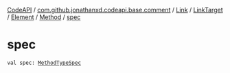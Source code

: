 [CodeAPI](../../../../../index.md) / [com.github.jonathanxd.codeapi.base.comment](../../../../index.md) / [Link](../../../index.md) / [LinkTarget](../../index.md) / [Element](../index.md) / [Method](index.md) / [spec](.)

# spec

`val spec: `[`MethodTypeSpec`](../../../../../com.github.jonathanxd.codeapi.common/-method-type-spec/index.md)
